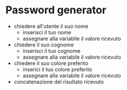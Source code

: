 # Password generator

- chiedere all'utente il suo nome
    - inserisci il tuo nome
    - assegnare alla variabile il valore ricevuto
- chiedere il suo cognome
    - inserisci il tuo cognome
    - assegnare alla variabile il valore ricevuto
- chiedere il suo colore preferito
    - inserici il tuo colore preferito
    - assegnare alla variabile il valore ricevuto
- concatenazione del risultato ricevuto
